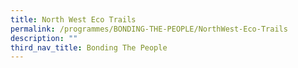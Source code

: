 ```yaml
---
title: North West Eco Trails
permalink: /programmes/BONDING-THE-PEOPLE/NorthWest-Eco-Trails
description: ""
third_nav_title: Bonding The People
---
```





